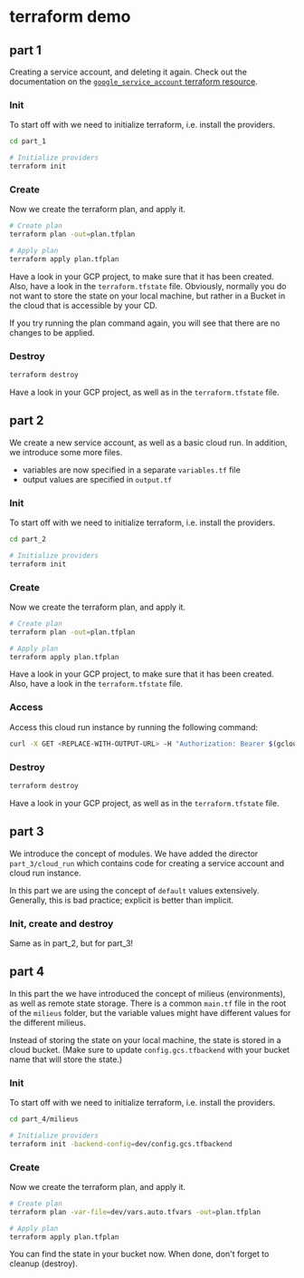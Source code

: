 # terraform demo

## part 1
Creating a service account, and deleting it again.
Check out the documentation on the [`google_service_account` terraform resource](https://registry.terraform.io/providers/hashicorp/google/latest/docs/resources/google_service_account).

### Init
To start off with we need to initialize terraform, i.e. install the providers.
```sh
cd part_1

# Initialize providers
terraform init
```

### Create
Now we create the terraform plan, and apply it.
```sh
# Create plan
terraform plan -out=plan.tfplan

# Apply plan
terraform apply plan.tfplan
```
Have a look in your GCP project, to make sure that it has been created.
Also, have a look in the `terraform.tfstate` file.
Obviously, normally you do not want to store the state on your local machine, but rather in a Bucket in the cloud that is accessible by your CD.

If you try running the plan command again, you will see that there are no changes to be applied.

### Destroy
```sh
terraform destroy
```
Have a look in your GCP project, as well as in the `terraform.tfstate` file.

## part 2
We create a new service account, as well as a basic cloud run.
In addition, we introduce some more files.
- variables are now specified in a separate `variables.tf` file
- output values are specified in `output.tf`

### Init
To start off with we need to initialize terraform, i.e. install the providers.
```sh
cd part_2

# Initialize providers
terraform init
```

### Create
Now we create the terraform plan, and apply it.
```sh
# Create plan
terraform plan -out=plan.tfplan

# Apply plan
terraform apply plan.tfplan
```
Have a look in your GCP project, to make sure that it has been created.
Also, have a look in the `terraform.tfstate` file.

### Access
Access this cloud run instance by running the following command:
```sh
curl -X GET <REPLACE-WITH-OUTPUT-URL> -H "Authorization: Bearer $(gcloud auth print-identity-token)"
```

### Destroy
```sh
terraform destroy
```
Have a look in your GCP project, as well as in the `terraform.tfstate` file.

## part 3
We introduce the concept of modules.
We have added the director `part_3/cloud_run` which contains code for creating a service account and cloud run instance.

In this part we are using the concept of `default` values extensively.
Generally, this is bad practice; explicit is better than implicit.

### Init, create and destroy
Same as in part_2, but for part_3!

## part 4
In this part the we have introduced the concept of milieus (environments), as well as remote state storage.
There is a common `main.tf` file in the root of the `milieus` folder, but the variable values might have different values for the different milieus.

Instead of storing the state on your local machine, the state is stored in a cloud bucket.
(Make sure to update `config.gcs.tfbackend` with your bucket name that will store the state.)

### Init
To start off with we need to initialize terraform, i.e. install the providers.
```sh
cd part_4/milieus

# Initialize providers
terraform init -backend-config=dev/config.gcs.tfbackend
```

### Create
Now we create the terraform plan, and apply it.
```sh
# Create plan
terraform plan -var-file=dev/vars.auto.tfvars -out=plan.tfplan

# Apply plan
terraform apply plan.tfplan
```
You can find the state in your bucket now.
When done, don't forget to cleanup (destroy).
